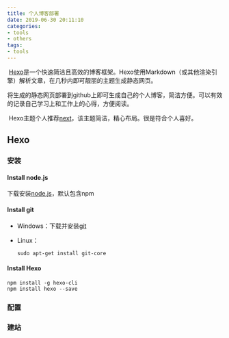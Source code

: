 ```yaml
---
title: 个人博客部署
date: 2019-06-30 20:11:10
categories:
- tools
- others
tags:
- tools
---
```


​	[Hexo](https://hexo.io/zh-cn/)是一个快速简洁且高效的博客框架。Hexo使用Markdown（或其他渲染引擎）解析文章，在几秒内即可靓丽的主题生成静态网页。

​	将生成的静态网页部署到github上即可生成自己的个人博客，简洁方便。可以有效的记录自己学习上和工作上的心得，方便阅读。

​	Hexo主题个人推荐[next]( https://github.com/theme-next/hexo-theme-next)，该主题简洁，精心布局。很是符合个人喜好。

## Hexo

### 安装

#### Install node.js

下载安装[node.js](https://nodejs.org/en/download/)，默认包含npm

#### Install git

* Windows：下载并安装[git](https://git-scm.com/download)

* Linux：

  ```shell
  sudo apt-get install git-core
  ```

#### Install Hexo

```shell
npm install -g hexo-cli
npm install hexo --save
```

### 配置

### 建站

